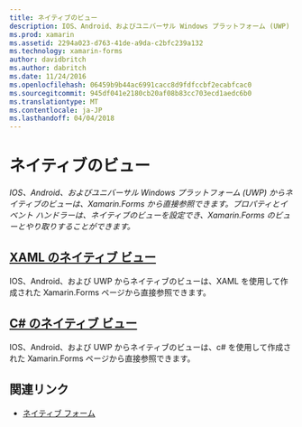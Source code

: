 ```yaml
---
title: ネイティブのビュー
description: IOS、Android、およびユニバーサル Windows プラットフォーム (UWP) からネイティブのビューは、Xamarin.Forms から直接参照できます。 プロパティとイベント ハンドラーは、ネイティブのビューを設定でき、Xamarin.Forms のビューとやり取りすることができます。
ms.prod: xamarin
ms.assetid: 2294a023-d763-41de-a9da-c2bfc239a132
ms.technology: xamarin-forms
author: davidbritch
ms.author: dabritch
ms.date: 11/24/2016
ms.openlocfilehash: 06459b9b44ac6991cacc8d9fdfccbf2ecabfcac0
ms.sourcegitcommit: 945df041e2180cb20af08b83cc703ecd1aedc6b0
ms.translationtype: MT
ms.contentlocale: ja-JP
ms.lasthandoff: 04/04/2018
---
```

# <a name="native-views"></a>ネイティブのビュー

_IOS、Android、およびユニバーサル Windows プラットフォーム (UWP) からネイティブのビューは、Xamarin.Forms から直接参照できます。プロパティとイベント ハンドラーは、ネイティブのビューを設定でき、Xamarin.Forms のビューとやり取りすることができます。_

## <a name="native-views-in-xamlxamlmd"></a>[XAML のネイティブ ビュー](xaml.md)

IOS、Android、および UWP からネイティブのビューは、XAML を使用して作成された Xamarin.Forms ページから直接参照できます。

## <a name="native-views-in-ccodemd"></a>[C# のネイティブ ビュー](code.md)

IOS、Android、および UWP からネイティブのビューは、c# を使用して作成された Xamarin.Forms ページから直接参照できます。


## <a name="related-links"></a>関連リンク

- [ネイティブ フォーム](~/xamarin-forms/platform/native-forms.md)

